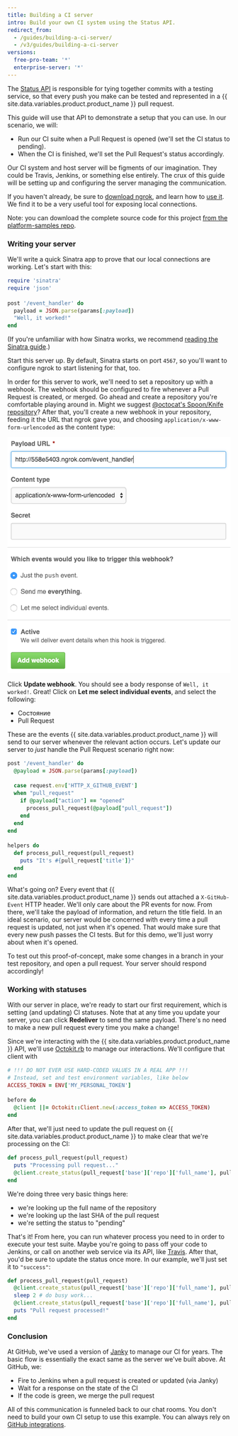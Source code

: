 ```yaml
---
title: Building a CI server
intro: Build your own CI system using the Status API.
redirect_from:
  - /guides/building-a-ci-server/
  - /v3/guides/building-a-ci-server
versions:
  free-pro-team: '*'
  enterprise-server: '*'
---
```




The [Status API][status API] is responsible for tying together commits with a testing service, so that every push you make can be tested and represented in a {{ site.data.variables.product.product_name }} pull request.

This guide will use that API to demonstrate a setup that you can use. In our scenario, we will:

* Run our CI suite when a Pull Request is opened (we'll set the CI status to pending).
* When the CI is finished, we'll set the Pull Request's status accordingly.

Our CI system and host server will be figments of our imagination. They could be Travis, Jenkins, or something else entirely. The crux of this guide will be setting up and configuring the server managing the communication.

If you haven't already, be sure to [download ngrok][ngrok], and learn how to [use it][using ngrok]. We find it to be a very useful tool for exposing local connections.

Note: you can download the complete source code for this project [from the platform-samples repo][platform samples].

### Writing your server

We'll write a quick Sinatra app to prove that our local connections are working. Let's start with this:

``` ruby
require 'sinatra'
require 'json'

post '/event_handler' do
  payload = JSON.parse(params[:payload])
  "Well, it worked!"
end
```

(If you're unfamiliar with how Sinatra works, we recommend [reading the Sinatra guide][Sinatra].)

Start this server up. By default, Sinatra starts on port `4567`, so you'll want to configure ngrok to start listening for that, too.

In order for this server to work, we'll need to set a repository up with a webhook. The webhook should be configured to fire whenever a Pull Request is created, or merged. Go ahead and create a repository you're comfortable playing around in. Might we suggest [@octocat's Spoon/Knife repository](https://github.com/octocat/Spoon-Knife)? After that, you'll create a new webhook in your repository, feeding it the URL that ngrok gave you, and choosing `application/x-www-form-urlencoded` as the content type:

![A new ngrok URL](/assets/images/webhook_sample_url.png)

Click **Update webhook**. You should see a body response of `Well, it worked!`. Great! Click on **Let me select individual events**, and select the following:

* Состояние
* Pull Request

These are the events {{ site.data.variables.product.product_name }} will send to our server whenever the relevant action occurs. Let's update our server to *just* handle the Pull Request scenario right now:

``` ruby
post '/event_handler' do
  @payload = JSON.parse(params[:payload])

  case request.env['HTTP_X_GITHUB_EVENT']
  when "pull_request"
    if @payload["action"] == "opened"
      process_pull_request(@payload["pull_request"])
    end
  end
end

helpers do
  def process_pull_request(pull_request)
    puts "It's #{pull_request['title']}"
  end
end
```

What's going on? Every event that {{ site.data.variables.product.product_name }} sends out attached a `X-GitHub-Event` HTTP header. We'll only care about the PR events for now. From there, we'll take the payload of information, and return the title field. In an ideal scenario, our server would be concerned with every time a pull request is updated, not just when it's opened. That would make sure that every new push passes the CI tests. But for this demo, we'll just worry about when it's opened.

To test out this proof-of-concept, make some changes in a branch in your test repository, and open a pull request. Your server should respond accordingly!

### Working with statuses

With our server in place, we're ready to start our first requirement, which is setting (and updating) CI statuses. Note that at any time you update your server, you can click **Redeliver** to send the same payload. There's no need to make a new pull request every time you make a change!

Since we're interacting with the {{ site.data.variables.product.product_name }} API, we'll use [Octokit.rb][octokit.rb] to manage our interactions. We'll configure that client with

``` ruby
# !!! DO NOT EVER USE HARD-CODED VALUES IN A REAL APP !!!
# Instead, set and test environment variables, like below
ACCESS_TOKEN = ENV['MY_PERSONAL_TOKEN']

before do
  @client ||= Octokit::Client.new(:access_token => ACCESS_TOKEN)
end
```

After that, we'll just need to update the pull request on {{ site.data.variables.product.product_name }} to make clear that we're processing on the CI:

``` ruby
def process_pull_request(pull_request)
  puts "Processing pull request..."
  @client.create_status(pull_request['base']['repo']['full_name'], pull_request['head']['sha'], 'pending')
end
```

We're doing three very basic things here:

* we're looking up the full name of the repository
* we're looking up the last SHA of the pull request
* we're setting the status to "pending"

That's it! From here, you can run whatever process you need to in order to execute your test suite. Maybe you're going to pass off your code to Jenkins, or call on another web service via its API, like [Travis][travis api]. After that, you'd be sure to update the status once more. In our example, we'll just set it to `"success"`:

``` ruby
def process_pull_request(pull_request)
  @client.create_status(pull_request['base']['repo']['full_name'], pull_request['head']['sha'], 'pending')
  sleep 2 # do busy work...
  @client.create_status(pull_request['base']['repo']['full_name'], pull_request['head']['sha'], 'success')
  puts "Pull request processed!"
end
```

### Conclusion

At GitHub, we've used a version of [Janky][janky] to manage our CI for years. The basic flow is essentially the exact same as the server we've built above. At GitHub, we:

* Fire to Jenkins when a pull request is created or updated (via Janky)
* Wait for a response on the state of the CI
* If the code is green, we merge the pull request

All of this communication is funneled back to our chat rooms. You don't need to build your own CI setup to use this example. You can always rely on [GitHub integrations][integrations].

[status API]: /v3/repos/statuses/
[ngrok]: https://ngrok.com/
[using ngrok]: /webhooks/configuring/#using-ngrok
[platform samples]: https://github.com/github/platform-samples/tree/master/api/ruby/building-a-ci-server
[Sinatra]: http://www.sinatrarb.com/
[octokit.rb]: https://github.com/octokit/octokit.rb
[travis api]: https://api.travis-ci.org/docs/
[janky]: https://github.com/github/janky
[integrations]: https://github.com/integrations
